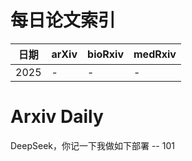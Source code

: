 # 每日论文索引

| 日期 | arXiv | bioRxiv | medRxiv |
|------|-------|---------|---------|
| 2025 | - | - | - |









































































































































































































































































































































































































# Arxiv Daily


DeepSeek，你记一下我做如下部署 -- 101
